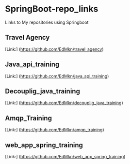 # SpringBoot-repo_links

Links to My repositories using Springboot

## Travel Agency
[Link:] (https://github.com/EdMkn/travel_agency)

## Java_api_training
[Link:] (https://github.com/EdMkn/java_api_training)

## Decouplig_java_training 
[Link:] (https://github.com/EdMkn/decouplig_java_training)

## Amqp_Training
[Link:] (https://github.com/EdMkn/amqp_training)

## web_app_spring_training 
[Link:] (https://github.com/EdMkn/web_app_spring_training)
